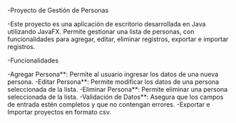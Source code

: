 -Proyecto de Gestión de Personas

-Este proyecto es una aplicación de escritorio desarrollada en Java utilizando JavaFX. Permite gestionar una lista de personas, con funcionalidades para agregar, editar, eliminar registros, exportar e importar registros.

-Funcionalidades

-Agregar Persona**: Permite al usuario ingresar los datos de una nueva persona.
-Editar Persona**: Permite modificar los datos de una persona seleccionada de la lista.
-Eliminar Persona**: Permite eliminar una persona seleccionada de la lista.
-Validación de Datos**: Asegura que los campos de entrada estén completos y que no contengan errores.
-Exportar e Importar proyectos en formato csv.